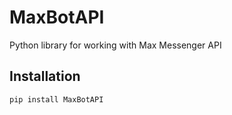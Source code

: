 # MaxBotAPI

Python library for working with Max Messenger API

## Installation

```bash
pip install MaxBotAPI